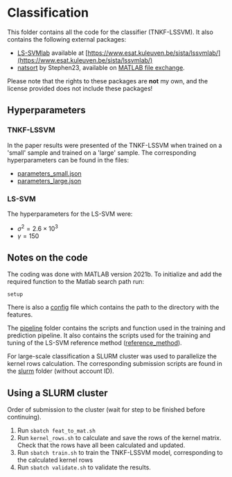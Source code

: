 # Classification

This folder contains all the code for the classifier (TNKF-LSSVM). 
It also contains the following external packages:
- [LS-SVMlab](lssvmlab) available at [https://www.esat.kuleuven.be/sista/lssvmlab/](https://www.esat.kuleuven.be/sista/lssvmlab/)
- [natsort](natsort) by Stephen23, available on [MATLAB file exchange](https://www.mathworks.com/matlabcentral/fileexchange/47434-natural-order-filename-sort). 

Please note that the rights to these packages are **not** my own, and the license provided does not include these packages!

## Hyperparameters

### TNKF-LSSVM
In the paper results were presented of the TNKF-LSSVM when trained on a 'small' sample and trained on a 'large' sample. The corresponding hyperparameters can be found in the files: 
- [parameters_small.json](parameters_small.json)
- [parameters_large.json](parameters_large.json)

### LS-SVM
The hyperparameters for the LS-SVM were: 
- $\sigma^2 = 2.6\times 10^3$
- $\gamma = 150$

## Notes on the code
The coding was done with MATLAB version 2021b. To initialize and add the required function to the Matlab search path run:

    setup

There is also a [config](config.m) file which contains the path to the directory with the features. 

The [pipeline](pipeline/) folder contains the scripts and function used in the training and prediction pipeline. It also contains the scripts used for the training and tuning of the LS-SVM reference method ([reference_method](pipeline/reference_method)).

For large-scale classification a SLURM cluster was used to parallelize the kernel rows calculation. The corresponding submission scripts are found in the [slurm](slurm/) folder (without account ID).

## Using a SLURM cluster

Order of submission to the cluster (wait for step to be finished before continuing).
1) Run `sbatch feat_to_mat.sh `
2) Run `kernel_rows.sh` to calculate and save the rows of the kernel matrix. Check that the rows have all been calculated and updated. 
3) Run `sbatch train.sh` to train the TNKF-LSSVM model, corresponding to the calculated kernel rows
4) Run `sbatch validate.sh` to validate the results.